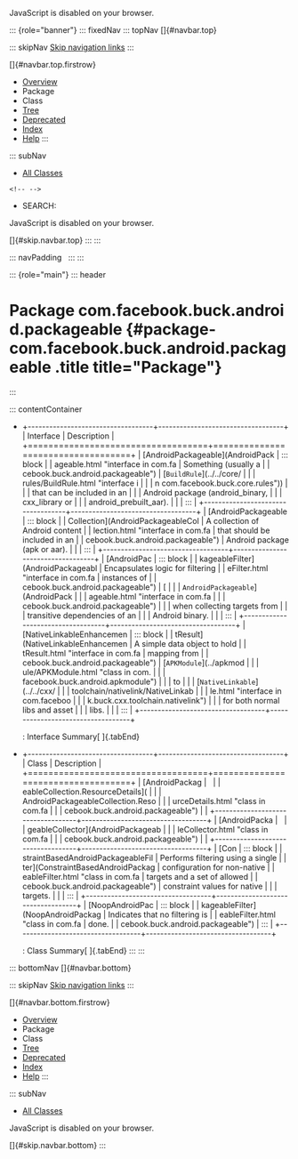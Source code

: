<div>

JavaScript is disabled on your browser.

</div>

::: {role="banner"}
::: fixedNav
::: topNav
[]{#navbar.top}

::: skipNav
[Skip navigation links](#skip.navbar.top "Skip navigation links")
:::

[]{#navbar.top.firstrow}

-   [Overview](../../../../../index.html)
-   Package
-   Class
-   [Tree](package-tree.html)
-   [Deprecated](../../../../../deprecated-list.html)
-   [Index](../../../../../index-all.html)
-   [Help](../../../../../help-doc.html)
:::

::: subNav
-   [All Classes](../../../../../allclasses.html)

```{=html}
<!-- -->
```
-   SEARCH:

<div>

<div>

JavaScript is disabled on your browser.

</div>

</div>

[]{#skip.navbar.top}
:::
:::

::: navPadding
 
:::
:::

::: {role="main"}
::: header
# Package com.facebook.buck.android.packageable {#package-com.facebook.buck.android.packageable .title title="Package"}
:::

::: contentContainer
-   +-----------------------------------+-----------------------------------+
    | Interface                         | Description                       |
    +===================================+===================================+
    | [AndroidPackageable](AndroidPack  | ::: block                         |
    | ageable.html "interface in com.fa | Something (usually a              |
    | cebook.buck.android.packageable") | [`BuildRule`](../../core/         |
    |                                   | rules/BuildRule.html "interface i |
    |                                   | n com.facebook.buck.core.rules")) |
    |                                   | that can be included in an        |
    |                                   | Android package (android_binary,  |
    |                                   | cxx_library or                    |
    |                                   | android_prebuilt_aar).            |
    |                                   | :::                               |
    +-----------------------------------+-----------------------------------+
    | [AndroidPackageable               | ::: block                         |
    | Collection](AndroidPackageableCol | A collection of Android content   |
    | lection.html "interface in com.fa | that should be included in an     |
    | cebook.buck.android.packageable") | Android package (apk or aar).     |
    |                                   | :::                               |
    +-----------------------------------+-----------------------------------+
    | [AndroidPac                       | ::: block                         |
    | kageableFilter](AndroidPackageabl | Encapsulates logic for filtering  |
    | eFilter.html "interface in com.fa | instances of                      |
    | cebook.buck.android.packageable") | [                                 |
    |                                   | `AndroidPackageable`](AndroidPack |
    |                                   | ageable.html "interface in com.fa |
    |                                   | cebook.buck.android.packageable") |
    |                                   | when collecting targets from      |
    |                                   | transitive dependencies of an     |
    |                                   | Android binary.                   |
    |                                   | :::                               |
    +-----------------------------------+-----------------------------------+
    | [NativeLinkableEnhancemen         | ::: block                         |
    | tResult](NativeLinkableEnhancemen | A simple data object to hold      |
    | tResult.html "interface in com.fa | mapping from                      |
    | cebook.buck.android.packageable") | [`APKModule`](../apkmod           |
    |                                   | ule/APKModule.html "class in com. |
    |                                   | facebook.buck.android.apkmodule") |
    |                                   | to                                |
    |                                   | [`NativeLinkable`](../../cxx/     |
    |                                   | toolchain/nativelink/NativeLinkab |
    |                                   | le.html "interface in com.faceboo |
    |                                   | k.buck.cxx.toolchain.nativelink") |
    |                                   | for both normal libs and asset    |
    |                                   | libs.                             |
    |                                   | :::                               |
    +-----------------------------------+-----------------------------------+

    : Interface Summary[ ]{.tabEnd}

-   +-----------------------------------+-----------------------------------+
    | Class                             | Description                       |
    +===================================+===================================+
    | [AndroidPackag                    |                                   |
    | eableCollection.ResourceDetails]( |                                   |
    | AndroidPackageableCollection.Reso |                                   |
    | urceDetails.html "class in com.fa |                                   |
    | cebook.buck.android.packageable") |                                   |
    +-----------------------------------+-----------------------------------+
    | [AndroidPacka                     |                                   |
    | geableCollector](AndroidPackageab |                                   |
    | leCollector.html "class in com.fa |                                   |
    | cebook.buck.android.packageable") |                                   |
    +-----------------------------------+-----------------------------------+
    | [Con                              | ::: block                         |
    | straintBasedAndroidPackageableFil | Performs filtering using a single |
    | ter](ConstraintBasedAndroidPackag | configuration for non-native      |
    | eableFilter.html "class in com.fa | targets and a set of allowed      |
    | cebook.buck.android.packageable") | constraint values for native      |
    |                                   | targets.                          |
    |                                   | :::                               |
    +-----------------------------------+-----------------------------------+
    | [NoopAndroidPac                   | ::: block                         |
    | kageableFilter](NoopAndroidPackag | Indicates that no filtering is    |
    | eableFilter.html "class in com.fa | done.                             |
    | cebook.buck.android.packageable") | :::                               |
    +-----------------------------------+-----------------------------------+

    : Class Summary[ ]{.tabEnd}
:::
:::

::: bottomNav
[]{#navbar.bottom}

::: skipNav
[Skip navigation links](#skip.navbar.bottom "Skip navigation links")
:::

[]{#navbar.bottom.firstrow}

-   [Overview](../../../../../index.html)
-   Package
-   Class
-   [Tree](package-tree.html)
-   [Deprecated](../../../../../deprecated-list.html)
-   [Index](../../../../../index-all.html)
-   [Help](../../../../../help-doc.html)
:::

::: subNav
-   [All Classes](../../../../../allclasses.html)

<div>

<div>

JavaScript is disabled on your browser.

</div>

</div>

[]{#skip.navbar.bottom}
:::
